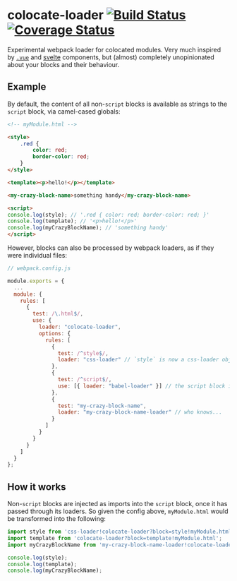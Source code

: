# colocate-loader [![Build Status](https://travis-ci.org/sndrs/colocate-loader.svg?branch=master)](https://travis-ci.org/sndrs/colocate-loader) [![Coverage Status](https://coveralls.io/repos/github/sndrs/colocate-loader/badge.svg?branch=master)](https://coveralls.io/github/sndrs/colocate-loader?branch=master)

Experimental webpack loader for colocated modules. Very much inspired by [`.vue`](https://vuejs.org/v2/guide/single-file-components.html) and [svelte](https://svelte.technology/guide#understanding-svelte-components) components, but (almost) completely unopinionated about your blocks and their behaviour.

## Example

By default, the content of all non-`script` blocks is available as strings to the `script` block, via camel-cased globals:

```html
<!-- myModule.html -->

<style>
    .red {
        color: red;
        border-color: red;
    }
</style>

<template><p>hello!</p></template>

<my-crazy-block-name>something handy</my-crazy-block-name>

<script>
console.log(style); // '.red { color: red; border-color: red; }'
console.log(template); // '<p>hello!</p>'
console.log(myCrazyBlockName); // 'something handy'
</script>
```

However, blocks can also be processed by webpack loaders, as if they were individual files:

```js
// webpack.config.js

module.exports = {
  ...
  module: {
    rules: [
      {
        test: /\.html$/,
        use: {
          loader: "colocate-loader",
          options: {
            rules: [
              {
                test: /^style$/,
                loader: "css-loader" // `style` is now a css-loader object
              },
              {
                test: /^script$/,
                use: [{ loader: "babel-loader" }] // the script block is now es5 etc.
              },
              {
                test: "my-crazy-block-name",
                loader: "my-crazy-block-name-loader" // who knows...
              }
            ]
          }
        }
      }
    ]
  }
};

```

## How it works
Non-`script` blocks are injected as imports into the `script` block, once it has passed through its loaders. So given the config above, `myModule.html` would be transformed into the following:

```js
import style from 'css-loader!colocate-loader?block=style!myModule.html';
import template from 'colocate-loader?block=template!myModule.html';
import myCrazyBlockName from 'my-crazy-block-name-loader!colocate-loader?block=my-crazy-block-name!myModule.html';

console.log(style); 
console.log(template); 
console.log(myCrazyBlockName); 
```
